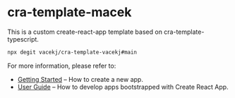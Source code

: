 # cra-template-macek

This is a custom create-react-app template based on cra-template-typescript.

```sh
npx degit vacekj/cra-template-vacekj#main
```

For more information, please refer to:

- [Getting Started](https://create-react-app.dev/docs/getting-started) – How to create a new app.
- [User Guide](https://create-react-app.dev) – How to develop apps bootstrapped with Create React App.
